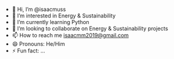 - 👋 Hi, I’m @isaacmuss
- 👀 I’m interested in Energy & Sustainability
- 🌱 I’m currently learning Python
- 💞️ I’m looking to collaborate on Energy & Sustainability projects
- 📫 How to reach me isaacmm2019@gmail.com
- 😄 Pronouns: He/Him
- ⚡ Fun fact: ...

<!---
isaacmuss/isaacmuss is a ✨ special ✨ repository because its `README.md` (this file) appears on your GitHub profile.
You can click the Preview link to take a look at your changes.
--->
